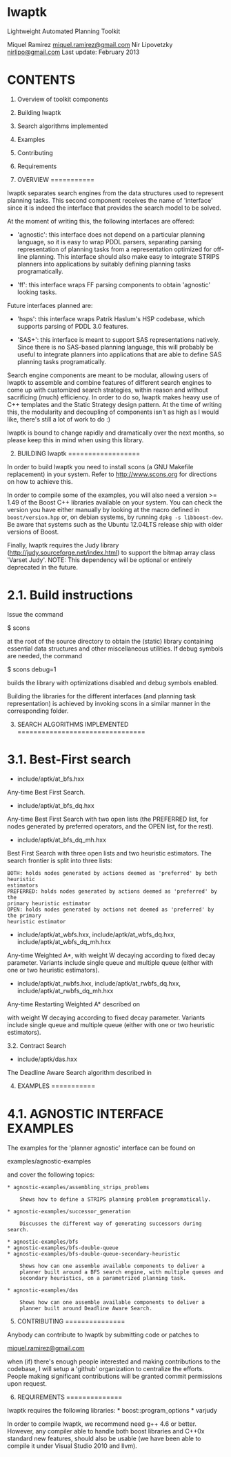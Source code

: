 lwaptk
======

Lightweight Automated Planning Toolkit

Miquel Ramirez <miquel.ramirez@gmail.com>
Nir Lipovetzky <nirlipo@gmail.com>
Last update: February 2013

CONTENTS
========

1. Overview of toolkit components
2. Building lwaptk
3. Search algorithms implemented
4. Examples
5. Contributing
6. Requirements

1. OVERVIEW
===========

lwaptk separates search engines from the data structures used to represent
planning tasks. This second component receives the name of 'interface' since
it is indeed the interface that provides the search model to be solved.

At the moment of writing this, the following interfaces are offered:

* 'agnostic': this interface does not depend on a particular planning language,
so it is easy to wrap PDDL parsers, separating parsing representation of planning
tasks from a representation optimized for off-line planning. This interface should
also make easy to integrate STRIPS planners into applications by suitably
defining planning tasks programatically.

* 'ff': this interface wraps FF parsing components to obtain 'agnostic' looking
tasks.

Future interfaces planned are:

* 'hsps': this interface wraps Patrik Haslum's HSP codebase, which supports parsing
of PDDL 3.0 features.

* 'SAS+': this interface is meant to support SAS representations natively. Since
there is no SAS-based planning language, this will probably be useful to integrate
planners into applications that are able to define SAS planning tasks programatically.

Search engine components are meant to be modular, allowing users of lwaptk to
assemble and combine features of different search engines to come up with customized
search strategies, within reason and without sacrificing (much) efficiency. In order to
do so, lwaptk makes heavy use of C++ templates and the Static Strategy design pattern.
At the time of writing this, the modularity and decoupling of components isn't as high 
as I would like, there's still a lot of work to do :)

lwaptk is bound to change rapidly and dramatically over the next months, so please keep
this in mind when using this library.

2. BUILDING lwaptk
==================

In order to build lwaptk you need to install scons (a GNU Makefile replacement)
in your system. Refer to http://www.scons.org for directions on how to achieve
this.

In order to compile some of the examples, you will also need a version >= 1.49 of the Boost C++ libraries available on your system.
You can check the version you have either manually by looking at the macro defined in `boost/version.hpp` or, on debian systems, by running
`dpkg -s libboost-dev`.
Be aware that systems such as the Ubuntu 12.04LTS release ship with older versions of Boost.

Finally, lwaptk requires the Judy library (http://judy.sourceforge.net/index.html) to
support the bitmap array class 'Varset Judy'. NOTE: This dependency will be optional
or entirely deprecated in the future.

2.1. Build instructions
=======================

Issue the command

$ scons

at the root of the source directory to obtain the (static) library containing 
essential data structures and other miscellaneous utilities. If debug symbols are
needed, the command

$ scons debug=1

builds the library with optimizations disabled and debug symbols enabled.

Building the libraries for the different interfaces (and planning task representation)
is achieved by invoking scons in a similar manner in the corresponding folder.

3. SEARCH ALGORITHMS IMPLEMENTED
================================

3.1. Best-First search 
======================

* include/aptk/at_bfs.hxx

Any-time Best First Search.

* include/aptk/at_bfs_dq.hxx

Any-time Best First Search with two open lists (the PREFERRED list, for nodes generated
by preferred operators, and the OPEN list, for the rest).

* include/aptk/at_bfs_dq_mh.hxx

Best First Search with three open lists and two heuristic estimators. The search
frontier is split into three lists:

	BOTH: holds nodes generated by actions deemed as 'preferred' by both heuristic
	estimators
	PREFERRED: holds nodes generated by actions deemed as 'preferred' by the
	primary heuristic estimator
	OPEN: holds nodes generated by actions not deemed as 'preferred' by the primary
	heuristic estimator

* include/aptk/at_wbfs.hxx, include/aptk/at_wbfs_dq.hxx, include/aptk/at_wbfs_dq_mh.hxx

Any-time Weighted A*, with weight W decaying according to fixed decay parameter. Variants
include single queue and multiple queue (either with one or two heuristic estimators).

* include/aptk/at_rwbfs.hxx, include/aptk/at_rwbfs_dq.hxx, include/aptk/at_rwbfs_dq_mh.hxx

Any-time Restarting Weighted A* described on

with weight W decaying according to fixed decay parameter. Variants
include single queue and multiple queue (either with one or two heuristic estimators).

3.2. Contract Search

* include/aptk/das.hxx

The Deadline Aware Search algorithm described in 

4. EXAMPLES
===========

4.1. AGNOSTIC INTERFACE EXAMPLES
================================

The examples for the 'planner agnostic' interface can be found on

examples/agnostic-examples

and cover the following topics:

	* agnostic-examples/assembling_strips_problems

		Shows how to define a STRIPS planning problem programatically.

	* agnostic-examples/successor_generation
		
		Discusses the different way of generating successors during search.

	* agnostic-examples/bfs
	* agnostic-examples/bfs-double-queue 
	* agnostic-examples/bfs-double-queue-secondary-heuristic

		Shows how can one assemble available components to deliver a
		planner built around a BFS search engine, with multiple queues and
		secondary heuristics, on a parametrized planning task.

	* agnostic-examples/das

		Shows how can one assemble available components to deliver a
		planner built around Deadline Aware Search.



5. CONTRIBUTING
===============

Anybody can contribute to lwaptk by submitting code or patches to

miquel.ramirez@gmail.com

when (if) there's enough people interested and making contributions
to the codebase, I will setup a 'github' organization to centralize the
efforts. People making significant contributions will be granted 
commit permissions upon request.

6. REQUIREMENTS
==============

lwaptk requires the following libraries:
	* boost::program_options
	* varjudy

In order to compile lwaptk, we recommend need g++ 4.6 or better. However, any 
compiler able to handle both boost libraries and C++0x standard new features, 
should also be usable (we have been able to compile it under Visual Studio 
2010 and llvm).

